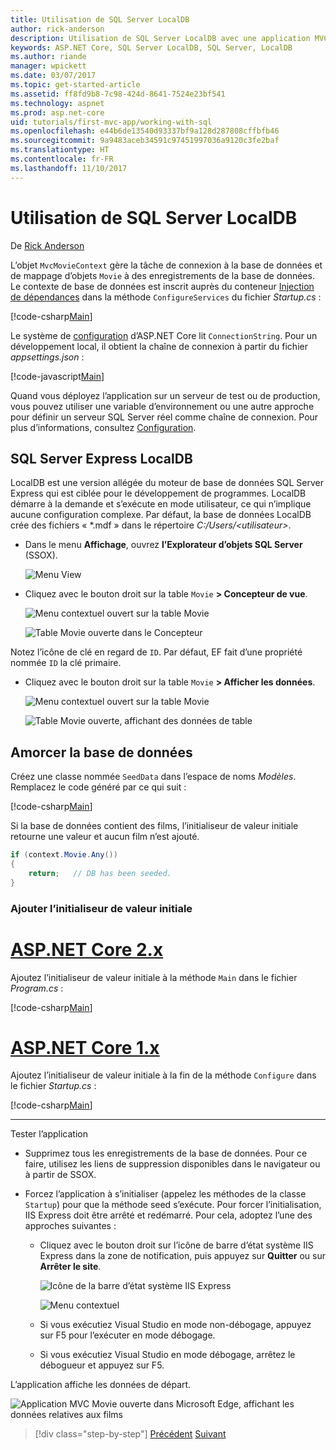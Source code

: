 ```yaml
---
title: Utilisation de SQL Server LocalDB
author: rick-anderson
description: Utilisation de SQL Server LocalDB avec une application MVC simple
keywords: ASP.NET Core, SQL Server LocalDB, SQL Server, LocalDB
ms.author: riande
manager: wpickett
ms.date: 03/07/2017
ms.topic: get-started-article
ms.assetid: ff8fd9b8-7c98-424d-8641-7524e23bf541
ms.technology: aspnet
ms.prod: asp.net-core
uid: tutorials/first-mvc-app/working-with-sql
ms.openlocfilehash: e44b6de13540d93337bf9a128d287808cffbfb46
ms.sourcegitcommit: 9a9483aceb34591c97451997036a9120c3fe2baf
ms.translationtype: HT
ms.contentlocale: fr-FR
ms.lasthandoff: 11/10/2017
---
```

# <a name="working-with-sql-server-localdb"></a>Utilisation de SQL Server LocalDB

De [Rick Anderson](https://twitter.com/RickAndMSFT)

L’objet `MvcMovieContext` gère la tâche de connexion à la base de données et de mappage d’objets `Movie` à des enregistrements de la base de données. Le contexte de base de données est inscrit auprès du conteneur [Injection de dépendances](xref:fundamentals/dependency-injection) dans la méthode `ConfigureServices` du fichier *Startup.cs* :

[!code-csharp[Main](../../tutorials/first-mvc-app/start-mvc/sample/MvcMovie/Startup.cs?name=ConfigureServices&highlight=6-7)]

Le système de [configuration](xref:fundamentals/configuration) d’ASP.NET Core lit `ConnectionString`. Pour un développement local, il obtient la chaîne de connexion à partir du fichier *appsettings.json* :

[!code-javascript[Main](start-mvc/sample/MvcMovie/appsettings.json?highlight=2&range=8-10)]

Quand vous déployez l’application sur un serveur de test ou de production, vous pouvez utiliser une variable d’environnement ou une autre approche pour définir un serveur SQL Server réel comme chaîne de connexion. Pour plus d’informations, consultez [Configuration](xref:fundamentals/configuration).

## <a name="sql-server-express-localdb"></a>SQL Server Express LocalDB

LocalDB est une version allégée du moteur de base de données SQL Server Express qui est ciblée pour le développement de programmes. LocalDB démarre à la demande et s’exécute en mode utilisateur, ce qui n’implique aucune configuration complexe. Par défaut, la base de données LocalDB crée des fichiers « \*.mdf » dans le répertoire *C:/Users/\<utilisateur\>*.

* Dans le menu **Affichage**, ouvrez **l’Explorateur d’objets SQL Server** (SSOX).

  ![Menu View](working-with-sql/_static/ssox.png)

* Cliquez avec le bouton droit sur la table `Movie` **> Concepteur de vue**.

  ![Menu contextuel ouvert sur la table Movie](working-with-sql/_static/design.png)

  ![Table Movie ouverte dans le Concepteur](working-with-sql/_static/dv.png)

Notez l’icône de clé en regard de `ID`. Par défaut, EF fait d’une propriété nommée `ID` la clé primaire.

* Cliquez avec le bouton droit sur la table `Movie` **> Afficher les données**.

  ![Menu contextuel ouvert sur la table Movie](working-with-sql/_static/ssox2.png)

  ![Table Movie ouverte, affichant des données de table](working-with-sql/_static/vd22.png)

## <a name="seed-the-database"></a>Amorcer la base de données

Créez une classe nommée `SeedData` dans l’espace de noms *Modèles*. Remplacez le code généré par ce qui suit :

[!code-csharp[Main](start-mvc/sample/MvcMovie/Models/SeedData.cs?name=snippet_1)]

Si la base de données contient des films, l’initialiseur de valeur initiale retourne une valeur et aucun film n’est ajouté.

```csharp
if (context.Movie.Any())
{
    return;   // DB has been seeded.
}
```

<a name="si"></a>
### <a name="add-the-seed-initializer"></a>Ajouter l’initialiseur de valeur initiale

# <a name="aspnet-core-2xtabaspnetcore2x"></a>[ASP.NET Core 2.x](#tab/aspnetcore2x)

Ajoutez l’initialiseur de valeur initiale à la méthode `Main` dans le fichier *Program.cs* :

[!code-csharp[Main](start-mvc/sample/MvcMovie/Program.cs?highlight=6,14-32)]

# <a name="aspnet-core-1xtabaspnetcore1x"></a>[ASP.NET Core 1.x](#tab/aspnetcore1x)

Ajoutez l’initialiseur de valeur initiale à la fin de la méthode `Configure` dans le fichier *Startup.cs* :

[!code-csharp[Main](start-mvc/sample/MvcMovie/Startup.cs?highlight=9&name=snippet_seed)]

---

Tester l’application

* Supprimez tous les enregistrements de la base de données. Pour ce faire, utilisez les liens de suppression disponibles dans le navigateur ou à partir de SSOX.
* Forcez l’application à s’initialiser (appelez les méthodes de la classe `Startup`) pour que la méthode seed s’exécute. Pour forcer l’initialisation, IIS Express doit être arrêté et redémarré. Pour cela, adoptez l’une des approches suivantes :

  * Cliquez avec le bouton droit sur l’icône de barre d’état système IIS Express dans la zone de notification, puis appuyez sur **Quitter** ou sur **Arrêter le site**.

    ![Icône de la barre d’état système IIS Express](working-with-sql/_static/iisExIcon.png)

    ![Menu contextuel](working-with-sql/_static/stopIIS.png)

   * Si vous exécutiez Visual Studio en mode non-débogage, appuyez sur F5 pour l’exécuter en mode débogage.
   * Si vous exécutiez Visual Studio en mode débogage, arrêtez le débogueur et appuyez sur F5.
   
L’application affiche les données de départ.

![Application MVC Movie ouverte dans Microsoft Edge, affichant les données relatives aux films](working-with-sql/_static/m55.png)

>[!div class="step-by-step"]
[Précédent](adding-model.md)
[Suivant](controller-methods-views.md)  
